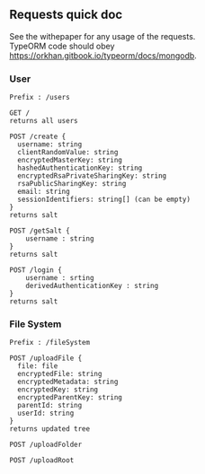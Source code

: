 ## Requests quick doc

See the withepaper for any usage of the requests.<br/>
TypeORM code should obey https://orkhan.gitbook.io/typeorm/docs/mongodb.

### User

```
Prefix : /users
```

```
GET /
returns all users
```

```
POST /create {
  username: string
  clientRandomValue: string
  encryptedMasterKey: string
  hashedAuthenticationKey: string
  encryptedRsaPrivateSharingKey: string
  rsaPublicSharingKey: string
  email: string
  sessionIdentifiers: string[] (can be empty)
}
returns salt
```

```
POST /getSalt {
    username : string
}
returns salt
```

```
POST /login {
    username : srting
    derivedAuthenticationKey : string
}
returns salt
```

### File System

```
Prefix : /fileSystem
```

```
POST /uploadFile {
  file: file
  encryptedFile: string
  encryptedMetadata: string
  encryptedKey: string
  encryptedParentKey: string
  parentId: string
  userId: string
}
returns updated tree
```

```
POST /uploadFolder
```

```
POST /uploadRoot
```

